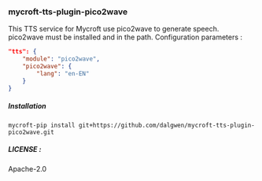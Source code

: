 ### mycroft-tts-plugin-pico2wave

This TTS service for Mycroft use pico2wave to generate speech. pico2wave must be installed and in the path.
Configuration parameters :

```json
"tts": {
    "module": "pico2wave",
    "pico2wave": {
        "lang": "en-EN"
    }
}
```

##### Installation

`mycroft-pip install git+https://github.com/dalgwen/mycroft-tts-plugin-pico2wave.git`

##### LICENSE :

Apache-2.0